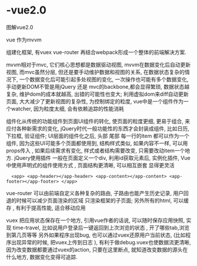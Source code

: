 # -vue2.0
图解vue2.0 


vue 作为mvvm

组建化框架, 有vuex vue-router 再结合webpack形成一个整体的前端解决方案.


mvvm相对于mvc,  它们核心思想都是数据驱动视图, mvvm在数据变化后自动更新视图, 而mvc虽然分层, 但还是要手动维护数据和视图的关系, 在数据状态复杂的情况下, 一个数据变化后可能引起多处视图的变化, 一次操作也可能有多个数据变化, 手动更新DOM不管是用jQuery 还是 mvc的backbone,都会显得繁琐, 数据状态越复杂, 维护dom的成本就越高, 出错的可能性也变大; 利用虚拟dom来diff自动更新页面, 大大减少了更新视图的复杂性, 为控制绑定的粒度, vue中是一个组件作为一个watcher, 因为粒度太细, 会有依赖追踪的性能消耗


组件化从传统的功能组件到页面UI组件的转化, 使页面的粒度更细, 更易于组合, 来应付各种新需求的变化, jQuery时代一般功能性的东西才会封装成组件, 比如日历, 下拉框, 验证组件; UI层面的组件化之后, 头部 尾部 每一行的item 都可以作为一个组件, 因为这些UI可能多个页面都使用到, 结构样式类似, 如果内容不一样, 可以用props传入 ,  如果后续需求有变化, 样式或者结构需要改变, 只需要改动item一个地方.  jQuery使用插件 一般在页面定义一个div, 利用id获取元素后, 实例化插件, Vue中使用声明式的组件使用方式 , 页面结构更清晰, 可以相互嵌套 显得更灵活

`  <app>
        <app-header></app-header>
        <app-content></app-content>
        <app-footer></app-footer>
    </app>`
    

vue-router 可以由前端自定义各种复杂的路由, 子路由也能产生历史记录, 用户回退的时候可以减少页面渲染的区域 只渲染框架的子页面; 另外所有的html, 可以缓存 , 有利于提高性能, 适合移动应用


vuex 把应用状态保存在一个地方, 引用vue作者的话说, 可以随时保存应用快照, 实现 time-travel, 比如说用户登录后一键返回到上次浏览的状态 , 开了哪些tab,浏览到第几页等等 另外如果程序出现bug, 也可以通过vuex还原用户当前状态, (比如程序出现异常的时候, 把vuex上传到日志 ), 有利于做debug.vuex也使数据流更清晰, 因为改变数据都要通过vuex的action, 只要在这里断点, 就知道改变数据的源头在什么地方, 数据变化变得可追踪.





